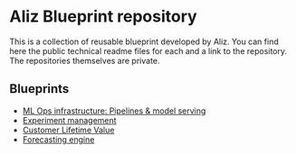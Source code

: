 # Aliz Blueprint repository

This is a collection of reusable blueprint developed by Aliz. You can find here the public technical readme files for each and a link to the repository. The repositories themselves are private.


## Blueprints

- [ML Ops infrastructure: Pipelines & model serving](./readmes/mlops_infra.md)
- [Experiment management](./readmes/experiments.md)
- [Customer Lifetime Value](./readmes/cltv.md)
- [Forecasting engine](./readmes/forecasting.md)
